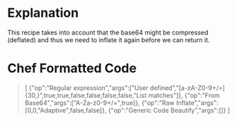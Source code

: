 # Explanation
This recipe takes into account that the base64 might be compressed (deflated) and thus we need to inflate it again before we can return it.

# Chef Formatted Code
>[
>{"op":"Regular expression","args":["User defined","[a-zA-Z0-9+/=]{30,}",true,true,false,false,false,false,"List matches"]},
>{"op":"From Base64","args":["A-Za-z0-9+/=",true]},
>{"op":"Raw Inflate","args":[0,0,"Adaptive",false,false]},
>{"op":"Generic Code Beautify","args":[]}
>]
